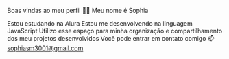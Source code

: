 Boas vindas ao meu perfil 💙💙
Meu nome é Sophia

Estou estudando na Alura
Estou me desenvolvendo na linguagem JavaScript
Utilizo esse espaço para minha organização e compartilhamento dos meu projetos desenvolvidos
Você pode entrar em contato comigo 📫
sophiasm3001@gmail.com
